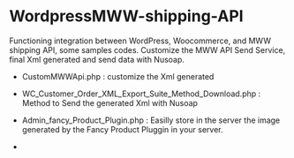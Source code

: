WordpressMWW-shipping-API
=========================

Functioning integration between WordPress, Woocommerce, and MWW shipping API, some samples codes.
Customize the MWW API Send Service, final Xml generated and send data with Nusoap.


- CustomMWWApi.php : customize the Xml generated
- WC_Customer_Order_XML_Export_Suite_Method_Download.php : Method to Send the generated Xml with Nusoap

- Admin_fancy_Product_Plugin.php : Easilly store in the server the image generated by the Fancy Product Pluggin in your server.
- 
